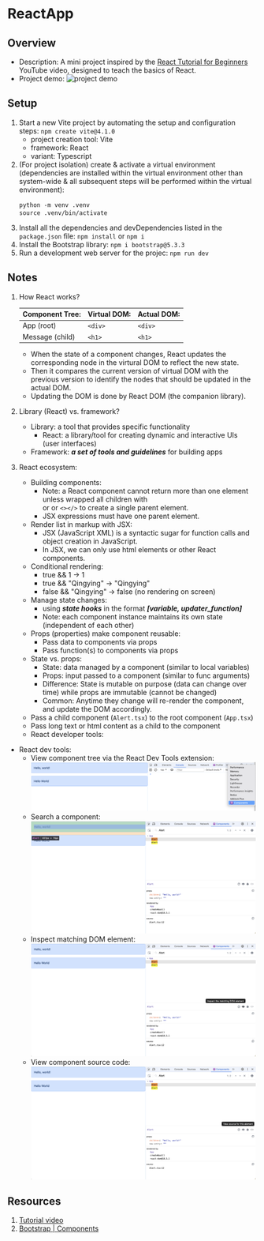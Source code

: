 # ReactApp

## Overview

- Description: A mini project inspired by the [React Tutorial for Beginners](https://www.youtube.com/watch?app=desktop&v=SqcY0GlETPk&ab_channel=ProgrammingwithMosh) YouTube video, designed to teach the basics of React.
- Project demo:
  ![project demo](images/)

## Setup

1. Start a new Vite project by automating the setup and configuration steps: `npm create vite@4.1.0`
   - project creation tool: Vite
   - framework: React
   - variant: Typescript
2. (For project isolation) create & activate a virtual environment (dependencies are installed within the virtual environment other than system-wide & all subsequent steps will be performed within the virtual environment):
   ```
   python -m venv .venv
   source .venv/bin/activate
   ```
3. Install all the dependencies and devDependencies listed in the `package.json` file: `npm install` or `npm i`
4. Install the Bootstrap library: `npm i bootstrap@5.3.3`
5. Run a development web server for the projec: `npm run dev`

## Notes

1. How React works?

   | Component Tree: | Virtual DOM: | Actual DOM: |
   | --------------- | ------------ | ----------- |
   | App (root)      | `<div>`      | `<div>`     |
   | Message (child) | `<h1>`       | `<h1>`      |

   - When the state of a component changes, React updates the corresponding node in the virtural DOM to reflect the new state.
   - Then it compares the current version of virtual DOM with the previous version to identify the nodes that should be updated in the actual DOM.
   - Updating the DOM is done by React DOM (the companion library).

2. Library (React) vs. framework?

   - Library: a tool that provides specific functionality
     - React: a library/tool for creating dynamic and interactive UIs (user interfaces)
   - Framework: **_a set of tools and guidelines_** for building apps

3. React ecosystem:
   - Building components:
     - Note: a React component cannot return more than one element unless wrapped all children with <div></div> or <Fragment></Fragment> or `<></>` to create a single parent element.
     - JSX expressions must have one parent element.
   - Render list in markup with JSX:
     - JSX (JavaScript XML) is a syntactic sugar for function calls and object creation in JavaScript.
     - In JSX, we can only use html elements or other React components.
   - Conditional rendering:
     - true && 1 -> 1
     - true && "Qingying" -> "Qingying"
     - false && "Qingying" -> false (no rendering on screen)
   - Manage state changes:
     - using **_state hooks_** in the format **_[variable, updater_function]_**
     - Note: each component instance maintains its own state (independent of each other)
   - Props (properties) make component reusable:
     - Pass data to components via props
     - Pass function(s) to components via props
   - State vs. props:
     - State: data managed by a component (similar to local variables)
     - Props: input passed to a component (similar to func arguments)
     - Difference: State is mutable on purpose (data can change over time) while props are immutable (cannot be changed)
     - Common: Anytime they change will re-render the component, and update the DOM accordingly.
   - Pass a child component (`Alert.tsx`) to the root component (`App.tsx`)
   - Pass long text or html content as a child to the component
   - React developer tools:

- React dev tools:
  - View component tree via the React Dev Tools extension:
    ![view comp tree](images/comp-tree.png)
  - Search a component:
    ![search a comp](images/search-comp.png)
  - Inspect matching DOM element:
    ![inspect matching DOM elmt](images/inspect-elmt.png)
  - View component source code:
    ![view comp source code](images/view-source-code.png)

## Resources

1. [Tutorial video](https://www.youtube.com/watch?app=desktop&v=SqcY0GlETPk&ab_channel=ProgrammingwithMosh)
2. [Bootstrap | Components](https://getbootstrap.com/)
